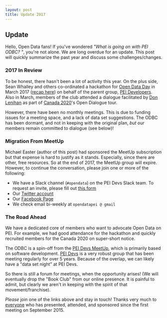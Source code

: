 ```yaml
---
layout: post
title: Update 2017
---
```


## Update

Hello, Open Data fans! If you've wondered _"What is going on with PEI ODBC? "_, you're not alone. We are long overdue for an update. This post will quickly summarize the past year and discuss some challenges/changes.

### 2017 In Review

To be honest, there hasn't been a lot of activity this year. On the plus side, Sean Whalley and others co-ordinated a hackathon for [Open Data Day](https://en.wikipedia.org/wiki/International_Open_Data_Day) in March 2017 ([recap here](http://peidevs.github.io/OpenDataBookClub/2017/03/16/PEI-Open-Data-Hackathon.html)) on behalf of the parent group, [PEI Developers](https://peidevs.github.io). Also in March, members of the club attended a dialogue facilitated by [Don Lenihan](https://twitter.com/donlenihan) as part of [Canada 2020](http://canada2020.ca/)'s Open Dialogue tour. 

However, there have been no monthly meetings. This is due to funding issues for a meeting space, and a lack of data set suggestions. The ODBC has been dormant, and not in keeping with the original plan, *but* our members remain committed to dialogue (see below)! 

### Migration From MeetUp 

Michael Easter (author of this post) had sponsored the MeetUp subscription but that expense is hard to justify as it stands. Especially, since there are other, free resources. So at the end of 2017, the MeetUp group will expire. However, to continue the conversation, please join one or more of the following:

* We have a Slack channel (`#opendata`) on the PEI Devs Slack team. To request an invite, please fill out [this form](https://docs.google.com/forms/d/e/1FAIpQLScjMRLiiKXqeHCjCSAD37mFxJdH5fskiok-LUaIGtPUZ63glw/viewform)
* Our [Twitter account](https://twitter.com/opendatapei)
* Our [Facebook Page](https://t.co/1t7rtJhiGW)
* We check email bi-weekly at `opendatapei @ gmail`

### The Road Ahead

We have a dedicated core of members who want to advocate Open Data on PEI. For example, we had good attendance for the hackathon and quickly recruited members for the Canada 2020 on super-short notice.

The ODBC is a spin-off from the [PEI Devs MeetUp](https://www.meetup.com/pei-developers/), which is primarily based on software development. [PEI Devs](https://peidevs.github.io) is a very robust group that has been meeting regularly for over 5 years. Because of the overlap, we can likely have a "data set night" at PEI Devs. 

So there is still a forum for meetings, when the opportunity arises! (We will eventually drop the "Book Club" from our online presence. It is painful to admit, but clearly we aren't in keeping with the spirit of that movement/franchise).

_Please_ join one of the links above and stay in touch! Thanks very much to [everyone](https://github.com/peidevs/OpenDataBookClub/blob/master/doc/meetings/MeetUps.csv) who has presented, attended, and sponsored since the first meeting on September 2015.

